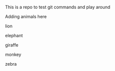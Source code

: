 This is a repo to test git commands and play around

Adding animals here

lion

elephant

giraffe

monkey

zebra

